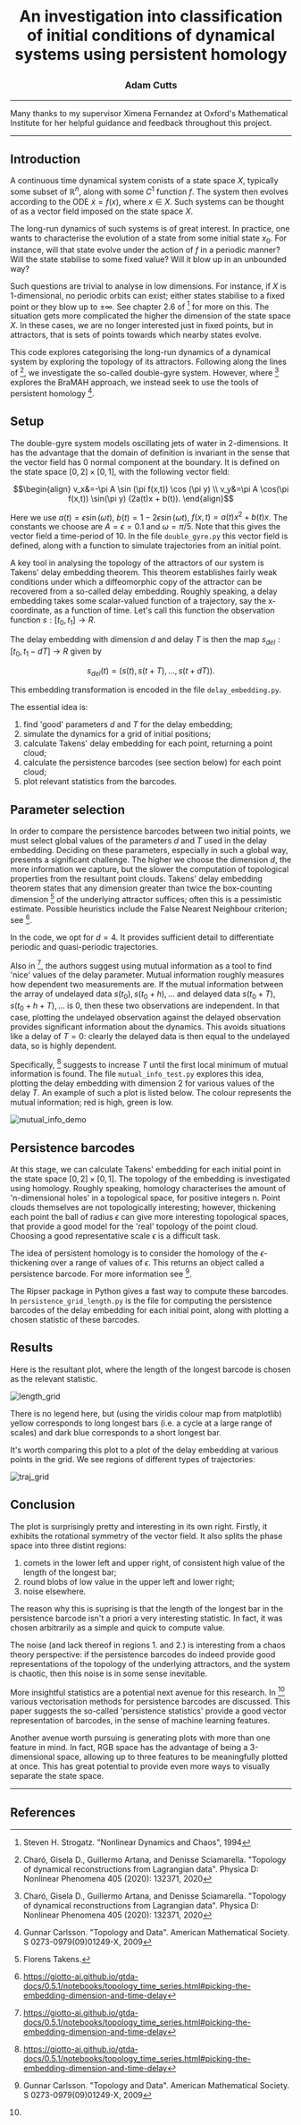 # <p align="center">An investigation into classification of initial conditions of dynamical systems using persistent homology</p>

### <p align="center">Adam Cutts</p>

---
Many thanks to my supervisor Ximena Fernandez at Oxford's Mathematical Institute for her helpful guidance and feedback throughout this project.

---
## Introduction
A continuous time dynamical system conists of a state space $X$, typically some subset of $`\mathbb{R}^n`$, along with some $C^1$ function $f$. The system then evolves according to the ODE $\dot{x} = f(x)$, where $x\in X$. Such systems can be thought of as a vector field imposed on the state space $X$. 

The long-run dynamics of such systems is of great interest. In practice, one wants to characterise the evolution of a state from some initial state $x_0$. For instance, will that state evolve under the action of $f$ in a periodic manner? Will the state stabilise to some fixed value? Will it blow up in an unbounded way? 

Such questions are trivial to analyse in low dimensions. For instance, if $X$ is 1-dimensional, no periodic orbits can exist; either states stabilise to a fixed point or they blow up to $\pm \infty$. See chapter 2.6 of [^1] for more on this. The situation gets more complicated the higher the dimension of the state space $X$. In these cases, we are no longer interested just in fixed points, but in attractors, that is sets of points towards which nearby states evolve. 

This code explores categorising the long-run dynamics of a dynamical system by exploring the topology of its attractors. Following along the lines of [^2], we investigate the so-called double-gyre system. However, where [^2] explores the BraMAH approach, we instead seek to use the tools of persistent homology [^3].

## Setup
The double-gyre system models oscillating jets of water in 2-dimensions. It has the advantage that the domain of definition is invariant in the sense that the vector field has 0 normal component at the boundary. It is defined on the state space $[0,2]\times [0,1]$, with the following vector field: 
```math
\begin{align}
v_x&=-\pi A \sin (\pi f(x,t)) \cos (\pi y) \\
v_y&=\pi A \cos(\pi f(x,t)) \sin(\pi y) (2a(t)x + b(t)).
\end{align}
```
Here we use $a(t)= \epsilon \sin(\omega t)$, $b(t)= 1 - 2\epsilon\sin(\omega t)$, $f(x,t) = a(t) x^2 + b(t) x$. The constants we choose are $A = \epsilon = 0.1$ and $\omega = \pi /5$. Note that this gives the vector field a time-period of 10. In the file `double_gyre.py` this vector field is defined, along with a function to simulate trajectories from an initial point.

A key tool in analysing the topology of the attractors of our system is Takens' delay embedding theorem. This theorem establishes fairly weak conditions under which a diffeomorphic copy of the attractor can be recovered from a so-called delay embedding. Roughly speaking, a delay embedding takes some scalar-valued function of a trajectory, say the x-coordinate, as a function of time. Let's call this function the observation function $s:[t_0, t_1] \to R$.

The delay embedding with dimension $d$ and delay $T$ is then the map $s_{del} : [t_0, t_1 - dT] \to R$ given by 
```math
s_{del}(t) = (s(t), s(t+T), \ldots, s(t+dT)).
```
This embedding transformation is encoded in the file `delay_embedding.py`.

The essential idea is: 
1. find 'good' parameters $d$ and $T$ for the delay embedding;
2. simulate the dynamics for a grid of initial positions;
3. calculate Takens' delay embedding for each point, returning a point cloud;
4. calculate the persistence barcodes (see section below) for each point cloud;
5. plot relevant statistics from the barcodes.

## Parameter selection
In order to compare the persistence barcodes between two initial points, we must select global values of the parameters $d$ and $T$ used in the delay embedding. Deciding on these parameters, especially in such a global way, presents a significant challenge. The higher we choose the dimension $d$, the more information we capture, but the slower the computation of topological properties from the resultant point clouds. Takens' delay embedding theorem states that any dimension greater than twice the box-counting dimension [^4] of the underlying attractor suffices; often this is a pessimistic estimate. Possible heuristics include the False Nearest Neighbour criterion; see [^5].

In the code, we opt for $d=4$. It provides sufficient detail to differentiate periodic and quasi-periodic trajectories.

Also in [^5], the authors suggest using mutual information as a tool to find 'nice' values of the delay parameter. Mutual information roughly measures how dependent two measurements are. If the mutual information between the array of undelayed data $s(t_0), s(t_0 +h), \ldots$ and delayed data $s(t_0 + T), s(t_0 + h +T), \ldots$ is $0$, then these two observations are independent. In that case, plotting the undelayed observation against the delayed observation provides significant information about the dynamics. This avoids situations like a delay of $T=0$: clearly the delayed data is then equal to the undelayed data, so is highly dependent.

Specifically, [^5] suggests to increase $T$ until the first local minimum of mutual information is found. The file `mutual_info_test.py` explores this idea, plotting the delay embedding with dimension 2 for various values of the delay $T$. An example of such a plot is listed below. The colour represents the mutual information; red is high, green is low.

![mutual_info_demo](mutual_info_demo.png)

## Persistence barcodes
At this stage, we can calculate Takens' embedding for each initial point in the state space $[0, 2] \times [0, 1]$. The topology of the embedding is investigated using homology. Roughly speaking, homology characterises the amount of 'n-dimensional holes' in a topological space, for positive integers n. Point clouds themselves are not topologically interesting; however, thickening each point the ball of radius $\epsilon$ can give more interesting topological spaces, that provide a good model for the 'real' topology of the point cloud. Choosing a good representative scale $\epsilon$ is a difficult task.

The idea of persistent homology is to consider the homology of the $\epsilon$-thickening over a range of values of $\epsilon$. This returns an object called a persistence barcode. For more information see [^3].

The Ripser package in Python gives a fast way to compute these barcodes. In `persistence_grid_length.py` is the file for computing the persistence barcodes of the delay embedding for each initial point, along with plotting a chosen statistic of these barcodes.

## Results
Here is the resultant plot, where the length of the longest barcode is chosen as the relevant statistic.

![length_grid](longest_bar_grid_highres.png)

There is no legend here, but (using the viridis colour map from matplotlib) yellow corresponds to long longest bars (i.e. a cycle at a large range of scales) and dark blue corresponds to a short longest bar.

It's worth comparing this plot to a plot of the delay embedding at various points in the grid. We see regions of different types of trajectories:

![traj_grid](highres.png)

## Conclusion
The plot is surprisingly pretty and interesting in its own right. Firstly, it exhibits the rotational symmetry of the vector field. It also splits the phase space into three distint regions:

1. comets in the lower left and upper right, of consistent high value of the length of the longest bar;
2. round blobs of low value in the upper left and lower right;
3. noise elsewhere.

The reason why this is suprising is that the length of the longest bar in the persistence barcode isn't a priori a very interesting statistic. In fact, it was chosen arbitrarily as a simple and quick to compute value. 

The noise (and lack thereof in regions 1. and 2.) is interesting from a chaos theory perspective: if the persistence barcodes do indeed provide good representations of the topology of the underlying attractors, and the system is chaotic, then this noise is in some sense inevitable.

More insightful statistics are a potential next avenue for this research. In [^6] various vectorisation methods for persistence barcodes are discussed. This paper suggests the so-called 'persistence statistics' provide a good vector representation of barcodes, in the sense of machine learning features. 

Another avenue worth pursuing is generating plots with more than one feature in mind. In fact, RGB space has the advantage of being a 3-dimensional space, allowing up to three features to be meaningfully plotted at once. This has great potential to provide even more ways to visually separate the state space.

---
## References
[^1]: Steven H. Strogatz. "Nonlinear Dynamics and Chaos", 1994 
[^2]: Charó, Gisela D., Guillermo Artana, and Denisse Sciamarella. "Topology of dynamical reconstructions from Lagrangian data". Physica D: Nonlinear Phenomena 405 (2020): 132371, 2020
[^3]: Gunnar Carlsson. "Topology and Data". American Mathematical Society. S 0273-0979(09)01249-X, 2009
[^4]: Florens Takens. 
[^5]: https://giotto-ai.github.io/gtda-docs/0.5.1/notebooks/topology_time_series.html#picking-the-embedding-dimension-and-time-delay
[^6]: 
